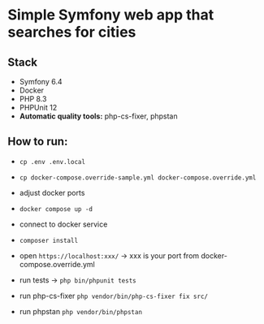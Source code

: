 # Simple Symfony web app that searches for cities

## Stack
- Symfony 6.4
- Docker
- PHP 8.3
- PHPUnit 12
- <b>Automatic quality tools:</b> php-cs-fixer, phpstan


## How to run:
- `cp .env .env.local`
- `cp docker-compose.override-sample.yml docker-compose.override.yml`
- adjust docker ports
- `docker compose up -d`
- connect to docker service
- `composer install`
- open `https://localhost:xxx/` -> xxx is your port from docker-compose.override.yml


- run tests -> `php bin/phpunit tests`
- run php-cs-fixer `php vendor/bin/php-cs-fixer fix src/`
- run phpstan `php vendor/bin/phpstan`
